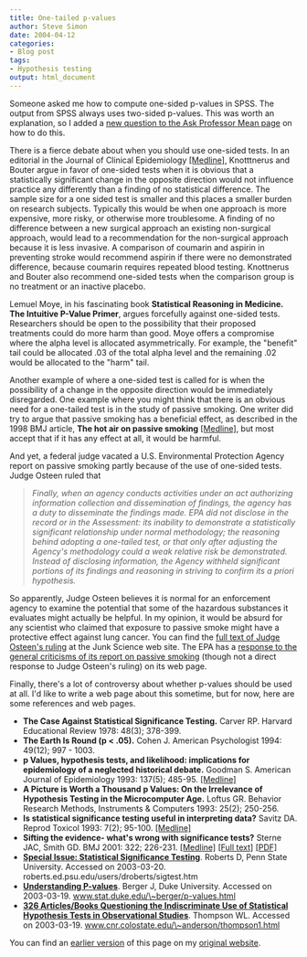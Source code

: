 ```yaml
---
title: One-tailed p-values
author: Steve Simon
date: 2004-04-12
categories:
- Blog post
tags:
- Hypothesis testing
output: html_document
---
```

Someone asked me how to compute one-sided p-values in SPSS. The output
from SPSS always uses two-sided p-values. This was worth an explanation,
so I added a [new question to the Ask Professor Mean
page](../ask/tail.asp) on how to do this.

There is a fierce debate about when you should use one-sided tests. In
an editorial in the Journal of Clinical Epidemiology
[\[Medline\]](http://www.ncbi.nlm.nih.gov/entrez/query.fcgi?cmd=Retrieve&db=pubmed&dopt=Abstract&list_uids=11166523),
Knotttnerus and Bouter argue in favor of one-sided tests when it is
obvious that a statistically significant change in the opposite
direction would not influence practice any differently than a finding of
no statistical difference. The sample size for a one sided test is
smaller and this places a smaller burden on research subjects. Typically
this would be when one approach is more expensive, more risky, or
otherwise more troublesome. A finding of no difference between a new
surgical approach an existing non-surgical approach, would lead to a
recommendation for the non-surgical approach because it is less
invasive. A comparison of coumarin and aspirin in preventing stroke
would recommend aspirin if there were no demonstrated difference,
because coumarin requires repeated blood testing. Knottnerus and Bouter
also recommend one-sided tests when the comparison group is no treatment
or an inactive placebo.

Lemuel Moye, in his fascinating book **Statistical Reasoning in
Medicine. The Intuitive P-Value Primer**, argues forcefully against
one-sided tests. Researchers should be open to the possibility that
their proposed treatments could do more harm than good. Moye offers a
compromise where the alpha level is allocated asymmetrically. For
example, the "benefit" tail could be allocated .03 of the total alpha
level and the remaining .02 would be allocated to the "harm" tail.

Another example of where a one-sided test is called for is when the
possibility of a change in the opposite direction would be immediately
disregarded. One example where you might think that there is an obvious
need for a one-tailed test is in the study of passive smoking. One
writer did try to argue that passive smoking has a beneficial effect, as
described in the 1998 BMJ article, **The hot air on passive smoking**
[\[Medline\]](http://www.ncbi.nlm.nih.gov/entrez/query.fcgi?cmd=Retrieve&db=pubmed&dopt=Abstract&list_uids=9552868),
but most accept that if it has any effect at all, it would be harmful.

And yet, a federal judge vacated a U.S. Environmental Protection Agency
report on passive smoking partly because of the use of one-sided tests.
Judge Osteen ruled that

> *Finally, when an agency conducts activities under an act authorizing
> information collection and dissemination of findings, the agency has a
> duty to disseminate the findings made. EPA did not disclose in the
> record or in the Assessment: its inability to demonstrate a
> statistically significant relationship under normal methodology; the
> reasoning behind adopting a one-tailed test, or that only after
> adjusting the Agency's methodology could a weak relative risk be
> demonstrated. Instead of disclosing information, the Agency withheld
> significant portions of its findings and reasoning in striving to
> confirm its a priori hypothesis.*

So apparently, Judge Osteen believes it is normal for an enforcement
agency to examine the potential that some of the hazardous substances it
evaluates might actually be helpful. In my opinion, it would be absurd
for any scientist who claimed that exposure to passive smoke might have
a protective effect against lung cancer. You can find the [full text of
Judge Osteen's ruling](http://www.junkscience.com/news2/osteen.htm) at
the Junk Science web site. The EPA has a [response to the general
criticisms of its report on passive
smoking](http://epa.gov/iaq/pubs/strsfs.html) (though not a direct
response to Judge Osteen's ruling) on its web page.

Finally, there's a lot of controversy about whether p-values should be
used at all. I'd like to write a web page about this sometime, but for
now, here are some references and web pages.

-   **The Case Against Statistical Significance Testing.** Carver RP.
    Harvard Educational Review 1978: 48(3); 378-399.
-   **The Earth Is Round (p \< .05).** Cohen J. American Psychologist
    1994: 49(12); 997 - 1003.
-   **p Values, hypothesis tests, and likelihood: implications for
    epidemiology of a neglected historical debate.** Goodman S. American
    Journal of Epidemiology 1993: 137(5); 485-95.
    [\[Medline\]](http://www.ncbi.nlm.nih.gov/entrez/query.fcgi?cmd=Retrieve&db=pubmed&dopt=Abstract&list_uids=8465801)
-   **A Picture is Worth a Thousand p Values: On the Irrelevance of
    Hypothesis Testing in the Microcomputer Age.** Loftus GR. Behavior
    Research Methods, Instruments & Computers 1993: 25(2); 250-256.
-   **Is statistical significance testing useful in interpreting data?**
    Savitz DA. Reprod Toxicol 1993: 7(2); 95-100.
    [\[Medline\]](http://www.ncbi.nlm.nih.gov/entrez/query.fcgi?cmd=Retrieve&db=pubmed&dopt=Abstract&list_uids=8499671)
-   **Sifting the evidence- what's wrong with significance tests?**
    Sterne JAC, Smith GD. BMJ 2001: 322; 226-231.
    [\[Medline\]](http://www.ncbi.nlm.nih.gov/entrez/query.fcgi?cmd=Retrieve&db=PubMed&list_uids=11159626&dopt=Abstract)
    [\[Full text\]](http://bmj.com/cgi/content/full/322/7280/226)
    [\[PDF\]](http://bmj.com/cgi/reprint/322/7280/226.pdf)
-   **[Special Issue: Statistical Significance
    Testing](http://roberts.ed.psu.edu/users/droberts/sigtest.htm)**.
    Roberts D, Penn State University. Accessed on 2003-03-20.
    roberts.ed.psu.edu/users/droberts/sigtest.htm
-   **[Understanding
    P-values](http://www.stat.duke.edu/~berger/p-values.html)**. Berger
    J, Duke University. Accessed on 2003-03-19.
    www.stat.duke.edu/\~berger/p-values.html
-   **[326 Articles/Books Questioning the Indiscriminate Use of
    Statistical Hypothesis Tests in Observational
    Studies](http://www.cnr.colostate.edu/~anderson/thompson1.html)**.
    Thompson WL. Accessed on 2003-03-19.
    www.cnr.colostate.edu/\~anderson/thompson1.html

You can find an [earlier version](http://www.pmean.com/04/OneTail.html) of this page on my [original website](http://www.pmean.com/original_site.html).
